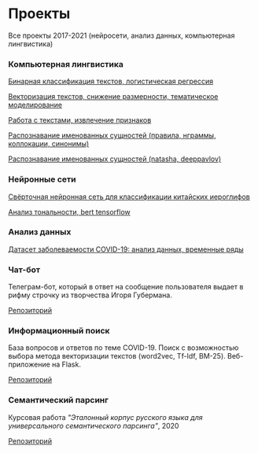 # Проекты
Все проекты 2017-2021 (нейросети, анализ данных, компьютерная лингвистика)

### Компьютерная лингвистика
[Бинарная классификация текстов, логистическая регрессия](https://github.com/kategavrishina/projects/blob/main/comp_ling/classification.ipynb)

[Векторизация текстов, снижение размерности, тематическое моделирование](https://github.com/kategavrishina/projects/blob/main/comp_ling/vectorization.ipynb)

[Работа с текстами, извлечение признаков](https://github.com/kategavrishina/projects/blob/main/comp_ling/text_features.ipynb)

[Распознавание именованных сущностей (правила, нграммы, коллокации, синонимы)](https://github.com/kategavrishina/projects/blob/main/comp_ling/NER.ipynb)

[Распознавание именованных сущностей (natasha, deeppavlov)](https://github.com/kategavrishina/projects/blob/main/comp_ling/NER_pro.ipynb)

### Нейронные сети
[Свёрточная нейронная сеть для классификации китайских иероглифов](https://colab.research.google.com/drive/1fFMh6o8Ej6KhGJuDG-xD1ozu8k1xOrvp?usp=sharing "Colab Notebook")

[Анализ тональности, bert tensorflow](https://colab.research.google.com/drive/19OXexmL_fDxR4Y3O-1v1PJSo7rdtBP33?usp=sharing "Colab Notebook")

### Анализ данных
[Датасет заболеваемости COVID-19: анализ данных, временные ряды](https://colab.research.google.com/drive/1hM2soUck7fkN6IWRoJI6xW4Up5w_mquF?usp=sharing "Colab Notebook")

### Чат-бот
Телеграм-бот, который в ответ на сообщение пользователя выдает в рифму строчку из творчества Игоря Губермана.

[Репозиторий](https://github.com/kategavrishina/hw4prog2018/tree/master/Project)

### Информационный поиск
База вопросов и ответов по теме COVID-19. Поиск с возможностью выбора метода векторизации текстов (word2vec, Tf-Idf, BM-25). Веб-приложение на Flask.

[Репозиторий](https://github.com/kategavrishina/info-search/tree/master/final_project)

### Семантический парсинг

Курсовая работа *"Эталонный корпус русского языка для универсального семантического парсинга"*, 2020

[Репозиторий](https://github.com/kategavrishina/reference-russian-corpus)
